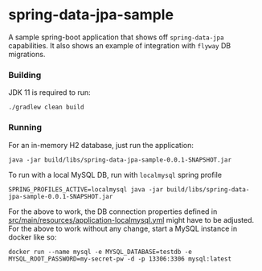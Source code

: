 # spring-data-jpa-sample

A sample spring-boot application that shows off `spring-data-jpa` capabilities. It also shows an example of integration with `flyway` DB migrations.

### Building

JDK 11 is required to run: 

```
./gradlew clean build
```

### Running

For an in-memory H2 database, just run the application:

```
java -jar build/libs/spring-data-jpa-sample-0.0.1-SNAPSHOT.jar 
```

To run with a local MySQL DB, run with `localmysql` spring profile

```
SPRING_PROFILES_ACTIVE=localmysql java -jar build/libs/spring-data-jpa-sample-0.0.1-SNAPSHOT.jar
```

For the above to work, the DB connection properties defined in [src/main/resources/application-localmysql.yml](src/main/resources/application-localmysql.yml) might have to be adjusted. For the above to work without any change, start a MySQL instance in docker like so:

```
docker run --name mysql -e MYSQL_DATABASE=testdb -e MYSQL_ROOT_PASSWORD=my-secret-pw -d -p 13306:3306 mysql:latest
```

